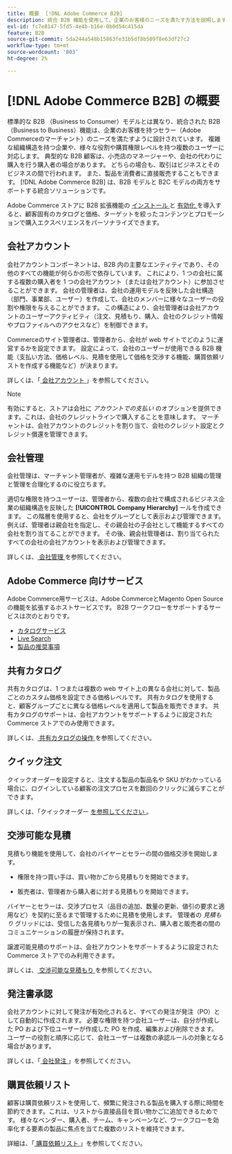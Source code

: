 ```yaml
---
title: 概要  [!DNL Adobe Commerce B2B]
description: 統合 B2B 機能を使用して、企業のお客様のニーズを満たす方法を説明します。
exl-id: fc7e8147-5fd5-4e4b-b16e-0b0d54c415da
feature: B2B
source-git-commit: 5da244a548b15863fe31b5df8b509f8e63df27c2
workflow-type: tm+mt
source-wordcount: '803'
ht-degree: 2%

---
```


# [!DNL Adobe Commerce B2B] の概要

標準的な B2B （Business to Consumer）モデルとは異なり、統合された B2B （Business to Business）機能は、企業のお客様を持つセラー（Adobe Commerceのマーチャント）のニーズを満たすように設計されています。 複雑な組織構造を持つ企業や、様々な役割や購買権限レベルを持つ複数のユーザーに対応します。 典型的な B2B 顧客は、小売店のマネージャーや、会社の代わりに購入を行う購入者の場合があります。 どちらの場合も、取引はビジネスとそのビジネスの間で行われます。 また、製品を消費者に直接販売することもできます。 [!DNL Adobe Commerce B2B] は、B2B モデルと B2C モデルの両方をサポートする統合ソリューションです。

Adobe Commerce ストアに B2B 拡張機能の [ インストール ](install.md) と [ 有効化 ](enable-basic-features.md) を導入すると、顧客固有のカタログと価格、ターゲットを絞ったコンテンツとプロモーションで購入エクスペリエンスをパーソナライズできます。

## 会社アカウント

会社アカウントコンポーネントは、B2B 内の主要なエンティティであり、その他のすべての機能が何らかの形で依存しています。 これにより、1 つの会社に属する複数の購入者を 1 つの会社アカウント（または会社アカウント）に参加させることができます。 会社の管理者は、会社の運用モデルを反映した会社構造（部門、事業部、ユーザー）を作成して、会社のメンバーに様々なユーザーの役割や権限を与えることができます。 この構造により、会社管理者は会社アカウントのユーザーアクティビティ（注文、見積もり、購入、会社のクレジット情報やプロファイルへのアクセスなど）を制御できます。

Commerceのサイト管理者は、管理者から、会社が web サイトでどのように運営するかを設定できます。 設定によって、会社のユーザーが使用できる B2B 機能（支払い方法、価格レベル、見積を使用して価格を交渉する機能、購買依頼リストを作成する機能など）が決まります。

詳しくは、「[ 会社アカウント ](account-companies.md)」を参照してください。

>[!NOTE]
>
>有効にすると、ストアは会社に _アカウントでの支払い_ のオプションを提供できます。これは、会社のクレジットラインで購入することを意味します。 マーチャントは、会社アカウントのクレジットを割り当て、会社のクレジット設定とクレジット償還を管理できます。

## 会社管理

会社管理は、マーチャント管理者が、複雑な運用モデルを持つ B2B 組織の管理と管理を合理化するのに役立ちます。

適切な権限を持つユーザーは、管理者から、複数の会社で構成されるビジネス企業の組織構造を反映した **[!UICONTROL Company Hierarchy]** ールを作成できます。 この階層を使用すると、会社をグループとして表示および管理できます。 例えば、管理者は親会社を指定し、その親会社の子会社として機能するすべての会社を割り当てることができます。 その後、親会社管理者は、割り当てられたすべての会社の会社アカウントを表示および管理できます。

詳しくは、[ 会社管理 ](manage-companies.md) を参照してください。

## Adobe Commerce 向けサービス

Adobe Commerce用サービスは、Adobe CommerceとMagento Open Sourceの機能を拡張するホストサービスです。 B2B ワークフローをサポートするサービスは次のとおりです。

* [ カタログサービス ](https://experienceleague.adobe.com/docs/commerce/catalog-service/guide-overview.html)
* [Live Search](https://experienceleague.adobe.com/docs/commerce/live-search/guide-overview.html)
* [ 製品の推奨事項 ](https://experienceleague.adobe.com/docs/commerce/product-recommendations/guide-overview.html)

## 共有カタログ

共有カタログは、1 つまたは複数の web サイト上の異なる会社に対して、製品ごとのカスタム価格を設定できる価格レベルです。 共有カタログを使用すると、顧客グループごとに異なる価格レベルを適用して製品を販売できます。 共有カタログのサポートは、会社アカウントをサポートするように設定されたCommerce ストアでのみ使用できます。

詳しくは、[ 共有カタログの操作 ](catalog-shared.md) を参照してください。

## クイック注文

クイックオーダーを設定すると、注文する製品の製品名や SKU がわかっている場合に、ログインしている顧客の注文プロセスを数回のクリックに減らすことができます。

詳しくは、「クイックオーダー [ を参照してください ](quick-order.md)。

## 交渉可能な見積

見積もり機能を使用して、会社のバイヤーとセラーの間の価格交渉を開始します。

* 権限を持つ買い手は、買い物かごから見積もりを開始できます。

* 販売者は、管理者から購入者に対する見積もりを開始できます。

バイヤーとセラーは、交渉プロセス（品目の追加、数量の更新、値引の要求と適用など）を契約に至るまで管理するために見積を使用します。 管理者の _見積もり_ グリッドには、受信した各見積もりが一覧表示され、購入者と販売者の間のコミュニケーションの履歴が保持されます。

譲渡可能見積のサポートは、会社アカウントをサポートするように設定されたCommerce ストアでのみ利用できます。

詳しくは、[ 交渉可能な見積もり ](quotes.md) を参照してください。

## 発注書承認

会社アカウントに対して発注が有効化されると、すべての発注が発注（PO）として自動的に作成されます。 必要な権限を持つ会社ユーザーは、自分が作成した PO および下位ユーザーが作成した PO を作成、編集および削除できます。 ユーザーの役割と順序に応じて、会社ユーザーは複数の承認ルールの対象となる場合があります。

詳しくは、「[ 会社発注 ](purchase-order-flow.md)」を参照してください。

## 購買依頼リスト

顧客は購買依頼リストを使用して、頻繁に発注される製品を購入する際に時間を節約できます。これは、リストから直接品目を買い物かごに追加できるためです。 様々なベンダー、購入者、チーム、キャンペーンなど、ワークフローを効率化する要素の製品に焦点を当てた複数のリストを維持できます。

詳細は、「[ 購買依頼リスト ](requisition-lists.md)」を参照してください。
